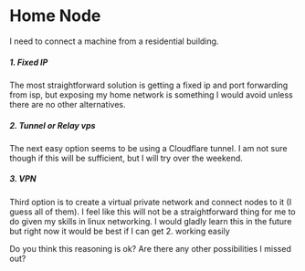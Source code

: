 # Home Node

I need to connect a machine from a residential building. 

##### 1. Fixed IP
The most straightforward solution is getting a fixed ip and port forwarding from isp, but exposing my home network is something I would avoid unless there are no other alternatives.

##### 2. Tunnel or Relay vps
The next easy option seems to be using a Cloudflare tunnel. I am not sure though if this will be sufficient, but I will try over the weekend.

##### 3. VPN
Third option is to create a virtual private network and connect nodes to it (I guess all of them). I feel like this will not be a straightforward thing for me to do given my skills in linux networking. I would gladly learn this in the future but right now it would be best if I can get 2. working easily

Do you think this reasoning is ok? Are there any other possibilities I missed out?
